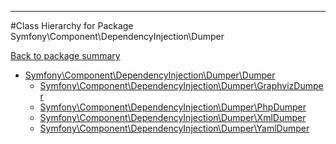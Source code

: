 - - -

#Class Hierarchy for Package Symfony\Component\DependencyInjection\Dumper

<div><a href='https://github.com/JeyDotC/Hirudo-docs/tree/master/symfony/component/dependencyinjection/dumper'>Back to package summary</a></div>

<ul>
<li><a href="https://github.com/JeyDotC/Hirudo-docs/blob/master/symfony/component/dependencyinjection/dumper/Dumper.md">Symfony\Component\DependencyInjection\Dumper\Dumper</a><ul>
<li><a href="https://github.com/JeyDotC/Hirudo-docs/blob/master/symfony/component/dependencyinjection/dumper/GraphvizDumper.md">Symfony\Component\DependencyInjection\Dumper\GraphvizDumper</a></li>
<li><a href="https://github.com/JeyDotC/Hirudo-docs/blob/master/symfony/component/dependencyinjection/dumper/PhpDumper.md">Symfony\Component\DependencyInjection\Dumper\PhpDumper</a></li>
<li><a href="https://github.com/JeyDotC/Hirudo-docs/blob/master/symfony/component/dependencyinjection/dumper/XmlDumper.md">Symfony\Component\DependencyInjection\Dumper\XmlDumper</a></li>
<li><a href="https://github.com/JeyDotC/Hirudo-docs/blob/master/symfony/component/dependencyinjection/dumper/YamlDumper.md">Symfony\Component\DependencyInjection\Dumper\YamlDumper</a></li>
</ul>
</li>
</ul>
